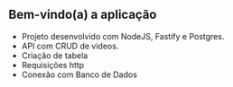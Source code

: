 ## Bem-vindo(a) a aplicação

- Projeto desenvolvido com NodeJS, Fastify e Postgres.
- API com CRUD de videos.
- Criação de tabela
- Requisições http
- Conexão com Banco de Dados
